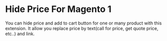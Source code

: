 # Hide Price For Magento 1

You can hide price and add to cart button for one or many product with this extension. It allow you replace price by text(call for price, get quote price, etc..) and link.
